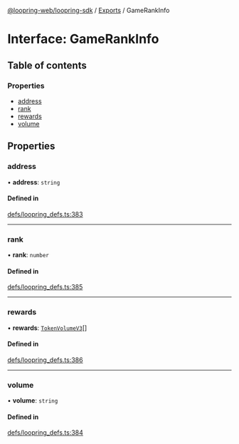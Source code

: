 [@loopring-web/loopring-sdk](../README.md) / [Exports](../modules.md) / GameRankInfo

# Interface: GameRankInfo

## Table of contents

### Properties

- [address](GameRankInfo.md#address)
- [rank](GameRankInfo.md#rank)
- [rewards](GameRankInfo.md#rewards)
- [volume](GameRankInfo.md#volume)

## Properties

### address

• **address**: `string`

#### Defined in

[defs/loopring_defs.ts:383](https://github.com/Loopring/loopring_sdk/blob/f91f904/src/defs/loopring_defs.ts#L383)

___

### rank

• **rank**: `number`

#### Defined in

[defs/loopring_defs.ts:385](https://github.com/Loopring/loopring_sdk/blob/f91f904/src/defs/loopring_defs.ts#L385)

___

### rewards

• **rewards**: [`TokenVolumeV3`](TokenVolumeV3.md)[]

#### Defined in

[defs/loopring_defs.ts:386](https://github.com/Loopring/loopring_sdk/blob/f91f904/src/defs/loopring_defs.ts#L386)

___

### volume

• **volume**: `string`

#### Defined in

[defs/loopring_defs.ts:384](https://github.com/Loopring/loopring_sdk/blob/f91f904/src/defs/loopring_defs.ts#L384)
